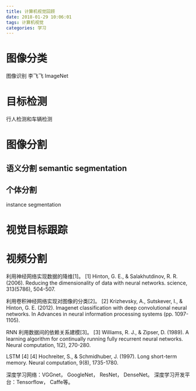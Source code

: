 ```yaml
---
title: 计算机视觉回顾
date: 2018-01-29 10:06:01
tags: 计算机视觉
categories: 学习
---
```

# 图像分类
图像识别
李飞飞 ImageNet

# 目标检测
行人检测和车辆检测

# 图像分割
## 语义分割 semantic segmentation

## 个体分割
instance segmentation

# 视觉目标跟踪

# 视频分割

利用神经网络实现数据的降维[1]。
[1] Hinton, G. E., & Salakhutdinov, R. R. (2006). Reducing the dimensionality of
 data with neural networks. science, 313(5786), 504-507.

利用卷积神经网络实现对图像的分类[2]。
[2] Krizhevsky, A., Sutskever, I., & Hinton, G. E. (2012). Imagenet classification
with deep convolutional neural networks. In Advances in neural information
processing systems (pp. 1097-1105).

RNN  利用数据间的依赖关系建模[3]。
[3] Williams, R. J., & Zipser, D. (1989). A learning algorithm for continually
running fully recurrent neural networks. Neural computation, 1(2), 270-280.

LSTM [4]
[4] Hochreiter, S., & Schmidhuber, J. (1997). Long short-term memory. Neural
computation, 9(8), 1735-1780.

深度学习网络：VGGnet， GoogleNet， ResNet， DenseNet。
深度学习开发平台：Tensorflow， Caffe等。
